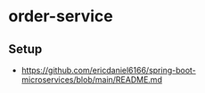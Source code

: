 # order-service

## Setup
- https://github.com/ericdaniel6166/spring-boot-microservices/blob/main/README.md
